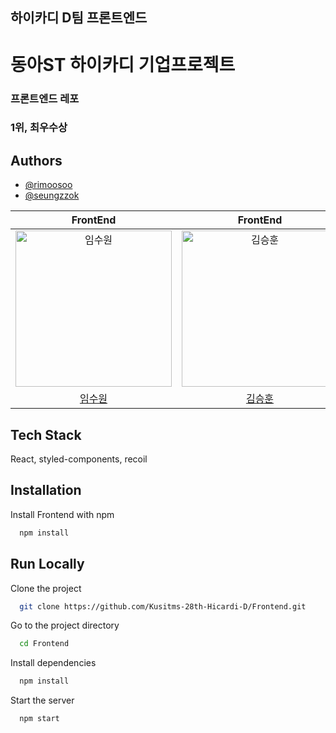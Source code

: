 <h2>하이카디 D팀 프론트엔드</h2>

# 동아ST 하이카디 기업프로젝트

### 프론트엔드 레포
### 1위, 최우수상
## Authors

- [@rimoosoo](https://github.com/Rimoosoo)
- [@seungzzok](https://github.com/seungzzok)



|                                           FrontEnd                                           |                                         FrontEnd                                          |            
| :------------------------------------------------------------------------------------------: | :---------------------------------------------------------------------------------------: | 
| <img src="https://avatars.githubusercontent.com/u/50680955?v=4" width=250px alt="임수원"/> | <img src="https://avatars.githubusercontent.com/u/123801984?v=4" width=250px alt="김승훈"/> | 
|                           [임수원](https://github.com/Rimoosoo)                            |                           [김승훈](https://github.com/seungzzok)                      |

## Tech Stack

React, styled-components, recoil



## Installation

Install Frontend with npm

```bash
  npm install
```
    
## Run Locally

Clone the project

```bash
  git clone https://github.com/Kusitms-28th-Hicardi-D/Frontend.git
```

Go to the project directory

```bash
  cd Frontend
```

Install dependencies

```bash
  npm install
```

Start the server

```bash
  npm start
```

